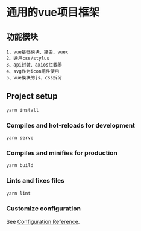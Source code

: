 # 通用的vue项目框架

## 功能模块
    1、vue基础模块、路由、vuex
    2、通用css/stylus
    3、api封装、axios拦截器
    4、svg作为icon组件使用
    5、vue模块的js、css拆分

## Project setup
```
yarn install
```

### Compiles and hot-reloads for development
```
yarn serve
```

### Compiles and minifies for production
```
yarn build
```

### Lints and fixes files
```
yarn lint
```

### Customize configuration
See [Configuration Reference](https://cli.vuejs.org/config/).
